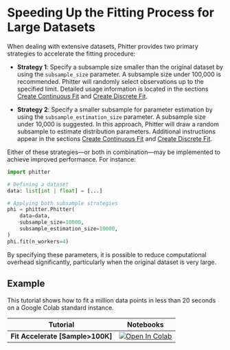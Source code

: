 # Speeding Up the Fitting Process for Large Datasets

When dealing with extensive datasets, Phitter provides two primary strategies to accelerate the fitting procedure:

-   **Strategy 1**: Specify a subsample size smaller than the original dataset by using the `subsample_size` parameter. A subsample size under 100,000 is recommended. Phitter will randomly select observations up to the specified limit. Detailed usage information is located in the sections [Create Continuous Fit](/documentation/fit/continuous/continuous-fit-implementation) and [Create Discrete Fit](/documentation/fit/discrete/discrete-fit-implementation).

-   **Strategy 2**: Specify a smaller subsample for parameter estimation by using the `subsample_estimation_size` parameter. A subsample size under 10,000 is suggested. In this approach, Phitter will draw a random subsample to estimate distribution parameters. Additional instructions appear in the sections [Create Continuous Fit](/documentation/fit/continuous/continuous-fit-implementation) and [Create Discrete Fit](/documentation/fit/discrete/discrete-fit-implementation).

Either of these strategies—or both in combination—may be implemented to achieve improved performance. For instance:

```python
import phitter

# Defining a dataset
data: list[int | float] = [...]

# Applying both subsample strategies
phi = phitter.Phitter(
    data=data,
    subsample_size=10000,
    subsample_estimation_size=10000,
)
phi.fit(n_workers=4)
```

By specifying these parameters, it is possible to reduce computational overhead significantly, particularly when the original dataset is very large.

## Example

This tutorial shows how to fit a million data points in less than 20 seconds on a Google Colab standard instance.

|             Tutorial             |                                                                                                               Notebooks                                                                                                               |
| :------------------------------: | :-----------------------------------------------------------------------------------------------------------------------------------------------------------------------------------------------------------------------------------: |
| **Fit Accelerate [Sample>100K]** | <a target="_blank" href="https://colab.research.google.com/github/phitter-core/phitter-kernel/blob/main/examples/fit/fit_accelerate.ipynb"><img src="https://colab.research.google.com/assets/colab-badge.svg" alt="Open In Colab"/></a> |
